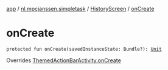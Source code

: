 [app](../../index.md) / [nl.mpcjanssen.simpletask](../index.md) / [HistoryScreen](index.md) / [onCreate](.)

# onCreate

`protected fun onCreate(savedInstanceState: Bundle?): `[`Unit`](https://kotlinlang.org/api/latest/jvm/stdlib/kotlin/-unit/index.html)

Overrides [ThemedActionBarActivity.onCreate](../-themed-action-bar-activity/on-create.md)

